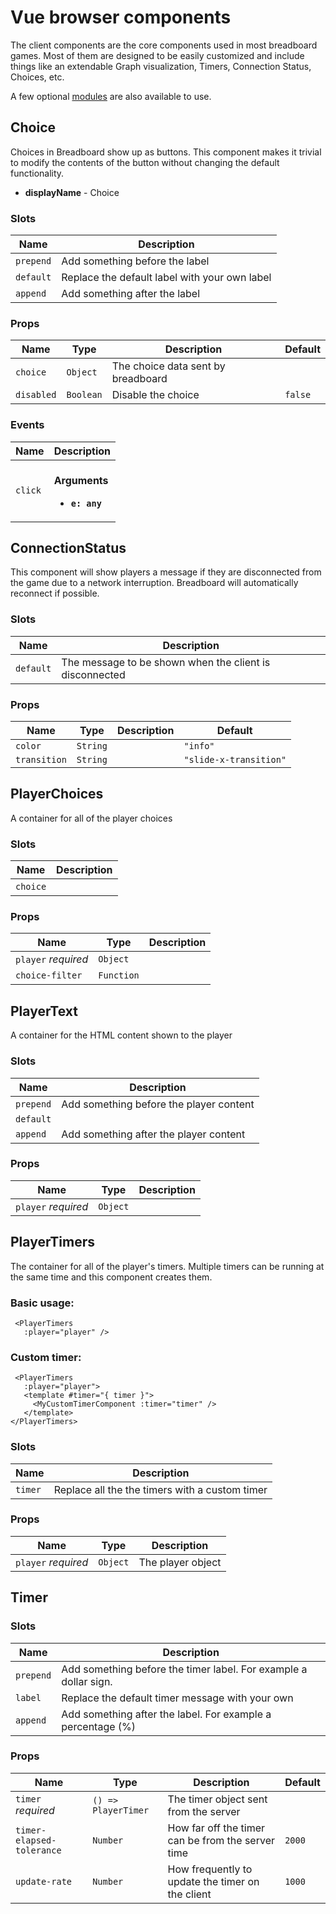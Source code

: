 # Vue browser components


<!-- This content was generated from source code. DO NOT EDIT -->
The client components are the core components used in most breadboard games.
Most of them are designed to be easily customized and include things like an
extendable Graph visualization, Timers, Connection Status, Choices, etc.

A few optional [modules](./modules) are also available to use.

## Choice

Choices in Breadboard show up as buttons. This component makes it trivial to
modify the contents of the button
without changing the default functionality.

- **displayName** - Choice

### Slots

| Name      | Description                                   |
| --------- | --------------------------------------------- |
| `prepend` | Add something before the label                |
| `default` | Replace the default label with your own label |
| `append`  | Add something after the label                 |

### Props

| Name       | Type      | Description                        | Default |
| ---------- | --------- | ---------------------------------- | ------- |
| `choice`   | `Object`  | The choice data sent by breadboard |         |
| `disabled` | `Boolean` | Disable the choice                 | `false` |

### Events

| Name    | Description                                           |
| ------- | ----------------------------------------------------- |
| `click` | <br/>**Arguments**<br/><ul><li>**`e: any`**</li></ul> |



## ConnectionStatus

This component will show players a message if they are disconnected from
the game due to a network interruption. Breadboard will automatically
reconnect if possible.

### Slots

| Name      | Description                                             |
| --------- | ------------------------------------------------------- |
| `default` | The message to be shown when the client is disconnected |

### Props

| Name         | Type     | Description | Default                |
| ------------ | -------- | ----------- | ---------------------- |
| `color`      | `String` |             | `"info"`               |
| `transition` | `String` |             | `"slide-x-transition"` |



## PlayerChoices

A container for all of the player choices

### Slots

| Name     | Description |
| -------- | ----------- |
| `choice` | &nbsp;      |

### Props

| Name                | Type       | Description |
| ------------------- | ---------- | ----------- |
| `player` *required* | `Object`   |             |
| `choice-filter`     | `Function` | &nbsp;      |



## PlayerText

A container for the HTML content shown to the player

### Slots

| Name      | Description                             |
| --------- | --------------------------------------- |
| `prepend` | Add something before the player content |
| `default` |                                         |
| `append`  | Add something after the player content  |

### Props

| Name                | Type     | Description |
| ------------------- | -------- | ----------- |
| `player` *required* | `Object` | &nbsp;      |



## PlayerTimers

The container for all of the player's timers. Multiple timers can be running
at the same time and this component creates them.

### Basic usage:
```vue
 <PlayerTimers
   :player="player" />
```

### Custom timer:
```vue
 <PlayerTimers
   :player="player">
   <template #timer="{ timer }">
     <MyCustomTimerComponent :timer="timer" />
   </template>
</PlayerTimers>
```

### Slots

| Name    | Description                                    |
| ------- | ---------------------------------------------- |
| `timer` | Replace all the the timers with a custom timer |

### Props

| Name                | Type     | Description       |
| ------------------- | -------- | ----------------- |
| `player` *required* | `Object` | The player object |



## Timer

### Slots

| Name      | Description                                                      |
| --------- | ---------------------------------------------------------------- |
| `prepend` | Add something before the timer label. For example a dollar sign. |
| `label`   | Replace the default timer message with your own                  |
| `append`  | Add something after the label. For example a percentage (%)      |

### Props

| Name                      | Type                | Description                                       | Default |
| ------------------------- | ------------------- | ------------------------------------------------- | ------- |
| `timer` *required*        | `() => PlayerTimer` | The timer object sent from the server             |         |
| `timer-elapsed-tolerance` | `Number`            | How far off the timer can be from the server time | `2000`  |
| `update-rate`             | `Number`            | How frequently to update the timer on the client  | `1000`  |



